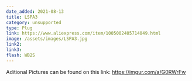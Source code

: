 ```yaml
---
date_added: 2021-08-13
title: LSPA3
category: unsupported
type: Plug
link: https://www.aliexpress.com/item/1005002405714049.html
image: /assets/images/LSPA3.jpg
link2: 
link3: 
flash: WB2S
---
```


Aditional Pictures can be found on this link: https://imgur.com/a/G0RWrFw
